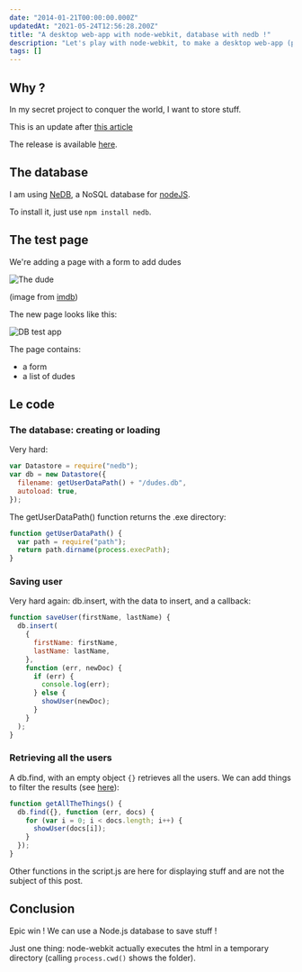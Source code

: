 ```yaml
---
date: "2014-01-21T00:00:00.000Z"
updatedAt: "2021-05-24T12:56:28.200Z"
title: "A desktop web-app with node-webkit, database with nedb !"
description: "Let's play with node-webkit, to make a desktop web-app (part 2)."
tags: []
---
```


## Why ?

In my secret project to conquer the world, I want to store stuff.

This is an update after [this article](https://ehret.me/a-desktop-web-app-with-node-webkit/)

The release is available [here](https://github.com/SiegfriedEhret/node-webkit-app/releases/tag/v0.2.0).

## The database

I am using [NeDB](https://github.com/louischatriot/nedb/), a NoSQL database for [nodeJS](http://nodejs.org/).

To install it, just use `npm install nedb`.

## The test page

We're adding a page with a form to add dudes

![The dude](/contentful/6uV0HotqpIEoK45TvHJCUC/002baf7788b65102af461d95f2249a55/node_webkit_app_the_dude.jpg)

(image from [imdb](http://www.imdb.com/media/rm452582656/ch0003518/))

The new page looks like this:

![DB test app](/contentful/5dkF0nd6VItUP9T53ZzSpO/8811af3562434a6f8de69ac2441e795a/node_webkit_02.jpg)

The page contains:

- a form
- a list of dudes

## Le code

### The database: creating or loading

Very hard:

```javascript
var Datastore = require("nedb");
var db = new Datastore({
  filename: getUserDataPath() + "/dudes.db",
  autoload: true,
});
```

The getUserDataPath() function returns the .exe directory:

```javascript
function getUserDataPath() {
  var path = require("path");
  return path.dirname(process.execPath);
}
```

### Saving user

Very hard again: db.insert, with the data to insert, and a callback:

```javascript
function saveUser(firstName, lastName) {
  db.insert(
    {
      firstName: firstName,
      lastName: lastName,
    },
    function (err, newDoc) {
      if (err) {
        console.log(err);
      } else {
        showUser(newDoc);
      }
    }
  );
}
```

### Retrieving all the users

A db.find, with an empty object `{}` retrieves all the users. We can add things to filter the results (see [here](https://github.com/louischatriot/nedb/#finding-documents)):

```javascript
function getAllTheThings() {
  db.find({}, function (err, docs) {
    for (var i = 0; i < docs.length; i++) {
      showUser(docs[i]);
    }
  });
}
```

Other functions in the script.js are here for displaying stuff and are not the subject of this post.

## Conclusion

Epic win ! We can use a Node.js database to save stuff !

Just one thing: node-webkit actually executes the html in a temporary directory (calling `process.cwd()` shows the folder).
